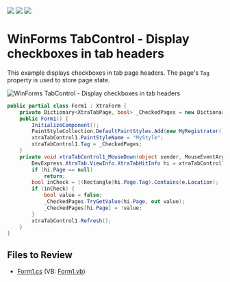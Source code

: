 <!-- default badges list -->
![](https://img.shields.io/endpoint?url=https://codecentral.devexpress.com/api/v1/VersionRange/128622400/17.2.6%2B)
[![](https://img.shields.io/badge/Open_in_DevExpress_Support_Center-FF7200?style=flat-square&logo=DevExpress&logoColor=white)](https://supportcenter.devexpress.com/ticket/details/E3039)
[![](https://img.shields.io/badge/📖_How_to_use_DevExpress_Examples-e9f6fc?style=flat-square)](https://docs.devexpress.com/GeneralInformation/403183)
<!-- default badges end -->
# WinForms TabControl - Display checkboxes in tab headers

This example displays checkboxes in tab page headers. The page's `Tag` property is used to store page state.

![WinForms TabControl - Display checkboxes in tab headers](https://raw.githubusercontent.com/DevExpress-Examples/how-to-show-checkboxes-in-xtratabcontrols-pages-headers-e3039/17.2.6%2B/media/winforms-tabcontrol-checkbox-in-tab-header.png)

```csharp
public partial class Form1 : XtraForm {
    private Dictionary<XtraTabPage, bool> _CheckedPages = new Dictionary<XtraTabPage, bool>();
    public Form1() {
        InitializeComponent();
        PaintStyleCollection.DefaultPaintStyles.Add(new MyRegistrator());
        xtraTabControl1.PaintStyleName = "MyStyle";
        xtraTabControl1.Tag = _CheckedPages;
    }
    private void xtraTabControl1_MouseDown(object sender, MouseEventArgs e) {
        DevExpress.XtraTab.ViewInfo.XtraTabHitInfo hi = xtraTabControl1.CalcHitInfo(e.Location);
        if (hi.Page == null)
            return;
        bool inCheck = ((Rectangle)hi.Page.Tag).Contains(e.Location);
        if (inCheck) {
            bool value = false;
            _CheckedPages.TryGetValue(hi.Page, out value);
            _CheckedPages[hi.Page] = !value;
        }
        xtraTabControl1.Refresh();
    }
}
```


## Files to Review

* [Form1.cs](./CS/WindowsApplication1/Form1.cs) (VB: [Form1.vb](./VB/WindowsApplication1/Form1.vb))
